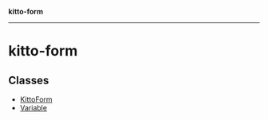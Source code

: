 **kitto-form**

***

# kitto-form

## Classes

- [KittoForm](classes/KittoForm.md)
- [Variable](classes/Variable.md)
